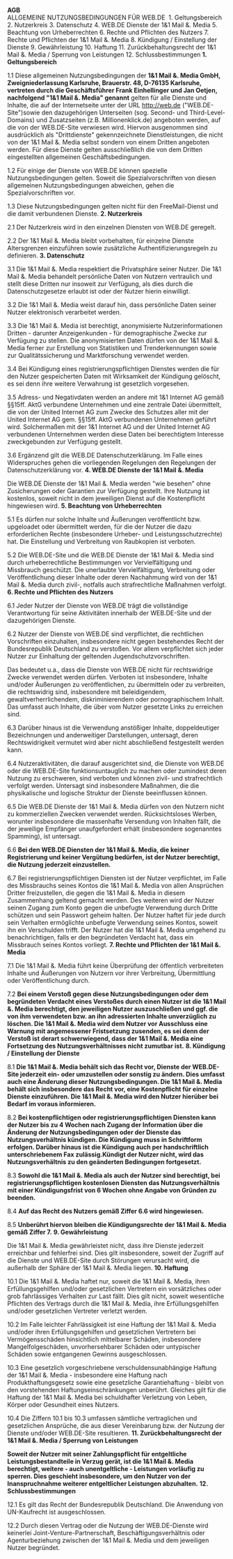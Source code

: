 **AGB**    
ALLGEMEINE NUTZUNGSBEDINGUNGEN FÜR WEB.DE  1. Geltungsbereich 2. Nutzerkreis 3. Datenschutz 4. WEB.DE Dienste der 1&1 Mail &. Media 5. Beachtung von Urheberrechten 6. Rechte und Pflichten des Nutzers 7. Rechte und Pflichten der 1&1 Mail &. Media 8. Kündigung / Einstellung der Dienste 9. Gewährleistung 10. Haftung 11. Zurückbehaltungsrecht der 1&1 Mail &. Media / Sperrung von Leistungen 12. Schlussbestimmungen **1\. Geltungsbereich**  
  
1.1 Diese allgemeinen Nutzungsbedingungen der **1&1 Mail &. Media GmbH, Zweigniederlassung Karlsruhe, Brauerstr. 48, D-76135 Karlsruhe, vertreten durch die Geschäftsführer Frank Einhellinger und Jan Oetjen, nachfolgend "1&1 Mail &. Media" genannt** gelten für alle Dienste und Inhalte, die auf der Internetseite unter der URL http://web.de ("WEB.DE-Site")sowie den dazugehörigen Unterseiten (sog. Second- und Third-Level-Domains) und Zusatzseiten (z.B. Millionenklick.de) angeboten werden, auf die von der WEB.DE-Site verwiesen wird. Hiervon ausgenommen sind ausdrücklich als "Drittdienste" gekennzeichnete Dienstleistungen, die nicht von der 1&1 Mail &. Media selbst sondern von einem Dritten angeboten werden. Für diese Dienste gelten ausschließlich die von dem Dritten eingestellten allgemeinen Geschäftsbedingungen.  
  
1.2 Für einige der Dienste von WEB.DE können spezielle Nutzungsbedingungen gelten. Soweit die Spezialvorschriften von diesen allgemeinen Nutzungsbedingungen abweichen, gehen die Spezialvorschriften vor.  
  
1.3 Diese Nutzungsbedingungen gelten nicht für den FreeMail-Dienst und die damit verbundenen Dienste. **2\. Nutzerkreis**  
  
2.1 Der Nutzerkreis wird in den einzelnen Diensten von WEB.DE geregelt.  
  
2.2 Der 1&1 Mail &. Media bleibt vorbehalten, für einzelne Dienste Altersgrenzen einzuführen sowie zusätzliche Authentifizierungsregeln zu definieren. **3\. Datenschutz**  
  
3.1 Die 1&1 Mail &. Media respektiert die Privatsphäre seiner Nutzer. Die 1&1 Mail &. Media behandelt persönliche Daten von Nutzern vertraulich und stellt diese Dritten nur insoweit zur Verfügung, als dies durch die Datenschutzgesetze erlaubt ist oder der Nutzer hierin einwilligt.  
  
3.2 Die 1&1 Mail &. Media weist darauf hin, dass persönliche Daten seiner Nutzer elektronisch verarbeitet werden.  
  
3.3 Die 1&1 Mail &. Media ist berechtigt, anonymisierte Nutzerinformationen Dritten - darunter Anzeigenkunden - für demographische Zwecke zur Verfügung zu stellen. Die anonymisierten Daten dürfen von der 1&1 Mail &. Media ferner zur Erstellung von Statistiken und Trenderkennungen sowie zur Qualitätssicherung und Marktforschung verwendet werden.  
  
3.4 Bei Kündigung eines registrierungspflichtigen Dienstes werden die für den Nutzer gespeicherten Daten mit Wirksamkeit der Kündigung gelöscht, es sei denn ihre weitere Verwahrung ist gesetzlich vorgesehen.  
  
3.5 Adress- und Negativdaten werden an andere mit 1&1 Internet AG gemäß §§15ff. AktG verbundene Unternehmen und eine zentrale Datei übermittelt, die von der United Internet AG zum Zwecke des Schutzes aller mit der United Internet AG gem. §§15ff. AktG verbundenen Unternehmen geführt wird. Solchermaßen mit der 1&1 Internet AG und der United Internet AG verbundenen Unternehmen werden diese Daten bei berechtigtem Interesse zweckgebunden zur Verfügung gestellt.  
  
3.6 Ergänzend gilt die WEB.DE Datenschutzerklärung. Im Falle eines Widerspruches gehen die vorliegenden Regelungen den Regelungen der Datenschutzerklärung vor. **4\. WEB.DE Dienste der 1&1 Mail &. Media**  
  
Die WEB.DE Dienste der 1&1 Mail &. Media werden "wie besehen" ohne Zusicherungen oder Garantien zur Verfügung gestellt. Ihre Nutzung ist kostenlos, soweit nicht in dem jeweiligen Dienst auf die Kostenpflicht hingewiesen wird. **5\. Beachtung von Urheberrechten**  
  
5.1 Es dürfen nur solche Inhalte und Äußerungen veröffentlicht bzw. upgeloadet oder übermittelt werden, für die der Nutzer die dazu erforderlichen Rechte (insbesondere Urheber- und Leistungsschutzrechte) hat. Die Einstellung und Verbreitung von Raubkopien ist verboten.  
  
5.2 Die WEB.DE-Site und die WEB.DE Dienste der 1&1 Mail &. Media sind durch urheberrechtliche Bestimmungen vor Vervielfältigung und Missbrauch geschützt. Die unerlaubte Vervielfältigung, Verbreitung oder Veröffentlichung dieser Inhalte oder deren Nachahmung wird von der 1&1 Mail &. Media durch zivil-, notfalls auch strafrechtliche Maßnahmen verfolgt. **6\. Rechte und Pflichten des Nutzers**  
  
6.1 Jeder Nutzer der Dienste von WEB.DE trägt die vollständige Verantwortung für seine Aktivitäten innerhalb der WEB.DE-Site und der dazugehörigen Dienste.  
  
6.2 Nutzer der Dienste von WEB.DE sind verpflichtet, die rechtlichen Vorschriften einzuhalten, insbesondere nicht gegen bestehendes Recht der Bundesrepublik Deutschland zu verstoßen. Vor allem verpflichtet sich jeder Nutzer zur Einhaltung der geltenden Jugendschutzvorschriften.  
  
Das bedeutet u.a., dass die Dienste von WEB.DE nicht für rechtswidrige Zwecke verwendet werden dürfen. Verboten ist insbesondere, Inhalte und/oder Äußerungen zu veröffentlichen, zu übermitteln oder zu verbreiten, die rechtswidrig sind, insbesondere mit beleidigendem, gewaltverherrlichendem, diskriminierendem oder pornographischem Inhalt. Das umfasst auch Inhalte, die über vom Nutzer gesetzte Links zu erreichen sind.  
  
6.3 Darüber hinaus ist die Verwendung anstößiger Inhalte, doppeldeutiger Bezeichnungen und anderweitiger Darstellungen, untersagt, deren Rechtswidrigkeit vermutet wird aber nicht abschließend festgestellt werden kann.  
  
6.4 Nutzeraktivitäten, die darauf ausgerichtet sind, die Dienste von WEB.DE oder die WEB.DE-Site funktionsuntauglich zu machen oder zumindest deren Nutzung zu erschweren, sind verboten und können zivil- und strafrechtlich verfolgt werden. Untersagt sind insbesondere Maßnahmen, die die physikalische und logische Struktur der Dienste beeinflussen können.  
  
6.5 Die WEB.DE Dienste der 1&1 Mail &. Media dürfen von den Nutzern nicht zu kommerziellen Zwecken verwendet werden. Rücksichtsloses Werben, worunter insbesondere die massenhafte Versendung von Inhalten fällt, die der jeweilige Empfänger unaufgefordert erhält (insbesondere sogenanntes Spamming), ist untersagt.  
  
6.6 **Bei den WEB.DE Diensten der 1&1 Mail &. Media, die keiner Registrierung und keiner Vergütung bedürfen, ist der Nutzer berechtigt, die Nutzung jederzeit einzustellen.**  
  
6.7 Bei registrierungspflichtigen Diensten ist der Nutzer verpflichtet, im Falle des Missbrauchs seines Kontos die 1&1 Mail &. Media von allen Ansprüchen Dritter freizustellen, die gegen die 1&1 Mail &. Media in diesem Zusammenhang geltend gemacht werden. Des weiteren wird der Nutzer seinen Zugang zum Konto gegen die unbefugte Verwendung durch Dritte schützen und sein Passwort geheim halten. Der Nutzer haftet für jede durch sein Verhalten ermöglichte unbefugte Verwendung seines Kontos, soweit ihn ein Verschulden trifft. Der Nutzer hat die 1&1 Mail &. Media umgehend zu benachrichtigen, falls er den begründeten Verdacht hat, dass ein Missbrauch seines Kontos vorliegt. **7\. Rechte und Pflichten der 1&1 Mail &. Media**  
  
7.1 Die 1&1 Mail &. Media führt keine Überprüfung der öffentlich verbreiteten Inhalte und Äußerungen von Nutzern vor ihrer Verbreitung, Übermittlung oder Veröffentlichung durch.  
  
7.2 **Bei einem Verstoß gegen diese Nutzungsbedingungen oder dem begründeten Verdacht eines Verstoßes durch einen Nutzer ist die 1&1 Mail &. Media berechtigt, den jeweiligen Nutzer auszuschließen und ggf. die von ihm verwendeten bzw. an ihn adressierten Inhalte unverzüglich zu löschen. Die 1&1 Mail &. Media wird dem Nutzer vor Ausschluss eine Warnung mit angemessener Fristsetzung zusenden, es sei denn der Verstoß ist derart schwerwiegend, dass der 1&1 Mail &. Media eine Fortsetzung des Nutzungsverhältnisses nicht zumutbar ist.** **8\. Kündigung / Einstellung der Dienste**  
  
8.1 **Die 1&1 Mail &. Media behält sich das Recht vor, Dienste der WEB.DE-Site jederzeit ein- oder umzustellen oder sonstig zu ändern. Dies umfasst auch eine Änderung dieser Nutzungsbedingungen. Die 1&1 Mail &. Media behält sich insbesondere das Recht vor, eine Kostenpflicht für einzelne Dienste einzuführen. Die 1&1 Mail &. Media wird den Nutzer hierüber bei Bedarf im voraus informieren.**  
  
8.2 **Bei kostenpflichtigen oder registrierungspflichtigen Diensten kann der Nutzer bis zu 4 Wochen nach Zugang der Information über die Änderung der Nutzungsbedingungen oder der Dienste das Nutzungsverhältnis kündigen. Die Kündigung muss in Schriftform erfolgen. Darüber hinaus ist die Kündigung auch per handschriftlich unterschriebenem Fax zulässig.Kündigt der Nutzer nicht, wird das Nutzungsverhältnis zu den geänderten Bedingungen fortgesetzt.**  
  
8.3 **Sowohl die 1&1 Mail &. Media als auch der Nutzer sind berechtigt, bei registrierungspflichtigen kostenlosen Diensten das Nutzungsverhältnis mit einer Kündigungsfrist von 6 Wochen ohne Angabe von Gründen zu beenden.**  
  
8.4 **Auf das Recht des Nutzers gemäß Ziffer 6.6 wird hingewiesen.**  
  
8.5 **Unberührt hiervon bleiben die Kündigungsrechte der 1&1 Mail &. Media gemäß Ziffer 7.** **9\. Gewährleistung**  
  
Die 1&1 Mail &. Media gewährleistet nicht, dass ihre Dienste jederzeit erreichbar und fehlerfrei sind. Dies gilt insbesondere, soweit der Zugriff auf die Dienste und WEB.DE-Site durch Störungen verursacht wird, die außerhalb der Sphäre der 1&1 Mail &. Media liegen. **10\. Haftung**  
  
10.1 Die 1&1 Mail &. Media haftet nur, soweit die 1&1 Mail &. Media, ihren Erfüllungsgehilfen und/oder gesetzlichen Vertretern ein vorsätzliches oder grob fahrlässiges Verhalten zur Last fällt. Dies gilt nicht, soweit wesentliche Pflichten des Vertrags durch die 1&1 Mail &. Media, ihre Erfüllungsgehilfen und/oder gesetzlichen Vertreter verletzt werden.  
  
10.2 Im Falle leichter Fahrlässigkeit ist eine Haftung der 1&1 Mail &. Media und/oder ihren Erfüllungsgehilfen und gesetzlichen Vertretern bei Vermögensschäden hinsichtlich mittelbarer Schäden, insbesondere Mangelfolgeschäden, unvorhersehbarer Schäden oder untypischer Schäden sowie entgangenen Gewinns ausgeschlossen.  
  
10.3 Eine gesetzlich vorgeschriebene verschuldensunabhängige Haftung der 1&1 Mail &. Media - insbesondere eine Haftung nach Produkthaftungsgesetz sowie eine gesetzliche Garantiehaftung - bleibt von den vorstehenden Haftungseinschränkungen unberührt. Gleiches gilt für die Haftung der 1&1 Mail &. Media bei schuldhafter Verletzung von Leben, Körper oder Gesundheit eines Nutzers.  
  
10.4 Die Ziffern 10.1 bis 10.3 umfassen sämtliche vertraglichen und gesetzlichen Ansprüche, die aus dieser Vereinbarung bzw. der Nutzung der Dienste und/oder WEB.DE-Site resultieren. **11\. Zurückbehaltungsrecht der 1&1 Mail &. Media / Sperrung von Leistungen**  
  
**Soweit der Nutzer mit seiner Zahlungspflicht für entgeltliche Leistungsbestandteile in Verzug gerät, ist die 1&1 Mail &. Media berechtigt, weitere - auch unentgeltliche - Leistungen vorläufig zu sperren. Dies geschieht insbesondere, um den Nutzer von der Inanspruchnahme weiterer entgeltlicher Leistungen abzuhalten.** **12\. Schlussbestimmungen**  
  
12.1 Es gilt das Recht der Bundesrepublik Deutschland. Die Anwendung von UN-Kaufrecht ist ausgeschlossen.  
  
12.2 Durch diesen Vertrag oder die Nutzung der WEB.DE-Dienste wird keinerlei Joint-Venture-Partnerschaft, Beschäftigungsverhältnis oder Agenturbeziehung zwischen der 1&1 Mail &. Media und dem jeweiligen Nutzer begründet.
